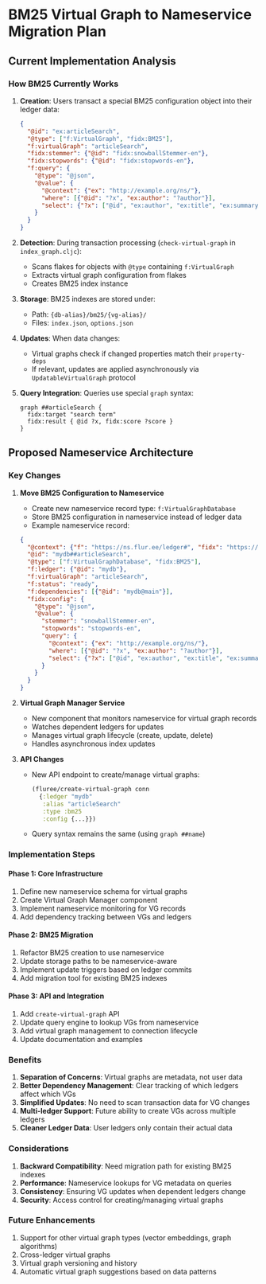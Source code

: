 # BM25 Virtual Graph to Nameservice Migration Plan

## Current Implementation Analysis

### How BM25 Currently Works
1. **Creation**: Users transact a special BM25 configuration object into their ledger data:
   ```json
   {
     "@id": "ex:articleSearch",
     "@type": ["f:VirtualGraph", "fidx:BM25"],
     "f:virtualGraph": "articleSearch",
     "fidx:stemmer": {"@id": "fidx:snowballStemmer-en"},
     "fidx:stopwords": {"@id": "fidx:stopwords-en"},
     "f:query": {
       "@type": "@json",
       "@value": {
         "@context": {"ex": "http://example.org/ns/"},
         "where": [{"@id": "?x", "ex:author": "?author"}],
         "select": {"?x": ["@id", "ex:author", "ex:title", "ex:summary"]}
       }
     }
   }
   ```

2. **Detection**: During transaction processing (`check-virtual-graph` in `index_graph.cljc`):
   - Scans flakes for objects with `@type` containing `f:VirtualGraph`
   - Extracts virtual graph configuration from flakes
   - Creates BM25 index instance

3. **Storage**: BM25 indexes are stored under:
   - Path: `{db-alias}/bm25/{vg-alias}/`
   - Files: `index.json`, `options.json`

4. **Updates**: When data changes:
   - Virtual graphs check if changed properties match their `property-deps`
   - If relevant, updates are applied asynchronously via `UpdatableVirtualGraph` protocol

5. **Query Integration**: Queries use special `graph` syntax:
   ```sparql
   graph ##articleSearch {
     fidx:target "search term"
     fidx:result { @id ?x, fidx:score ?score }
   }
   ```

## Proposed Nameservice Architecture

### Key Changes

1. **Move BM25 Configuration to Nameservice**
   - Create new nameservice record type: `f:VirtualGraphDatabase`
   - Store BM25 configuration in nameservice instead of ledger data
   - Example nameservice record:
   ```json
   {
     "@context": {"f": "https://ns.flur.ee/ledger#", "fidx": "https://ns.flur.ee/index#"},
     "@id": "mydb##articleSearch",
     "@type": ["f:VirtualGraphDatabase", "fidx:BM25"],
     "f:ledger": {"@id": "mydb"},
     "f:virtualGraph": "articleSearch",
     "f:status": "ready",
     "f:dependencies": [{"@id": "mydb@main"}],
     "fidx:config": {
       "@type": "@json",
       "@value": {
         "stemmer": "snowballStemmer-en",
         "stopwords": "stopwords-en",
         "query": {
           "@context": {"ex": "http://example.org/ns/"},
           "where": [{"@id": "?x", "ex:author": "?author"}],
           "select": {"?x": ["@id", "ex:author", "ex:title", "ex:summary"]}
         }
       }
     }
   }
   ```

2. **Virtual Graph Manager Service**
   - New component that monitors nameservice for virtual graph records
   - Watches dependent ledgers for updates
   - Manages virtual graph lifecycle (create, update, delete)
   - Handles asynchronous index updates

3. **API Changes**
   - New API endpoint to create/manage virtual graphs:
     ```clojure
     (fluree/create-virtual-graph conn 
       {:ledger "mydb"
        :alias "articleSearch"
        :type :bm25
        :config {...}})
     ```
   - Query syntax remains the same (using `graph ##name`)

### Implementation Steps

#### Phase 1: Core Infrastructure
1. Define new nameservice schema for virtual graphs
2. Create Virtual Graph Manager component
3. Implement nameservice monitoring for VG records
4. Add dependency tracking between VGs and ledgers

#### Phase 2: BM25 Migration
1. Refactor BM25 creation to use nameservice
2. Update storage paths to be nameservice-aware
3. Implement update triggers based on ledger commits
4. Add migration tool for existing BM25 indexes

#### Phase 3: API and Integration
1. Add `create-virtual-graph` API
2. Update query engine to lookup VGs from nameservice
3. Add virtual graph management to connection lifecycle
4. Update documentation and examples

### Benefits

1. **Separation of Concerns**: Virtual graphs are metadata, not user data
2. **Better Dependency Management**: Clear tracking of which ledgers affect which VGs
3. **Simplified Updates**: No need to scan transaction data for VG changes
4. **Multi-ledger Support**: Future ability to create VGs across multiple ledgers
5. **Cleaner Ledger Data**: User ledgers only contain their actual data

### Considerations

1. **Backward Compatibility**: Need migration path for existing BM25 indexes
2. **Performance**: Nameservice lookups for VG metadata on queries
3. **Consistency**: Ensuring VG updates when dependent ledgers change
4. **Security**: Access control for creating/managing virtual graphs

### Future Enhancements

1. Support for other virtual graph types (vector embeddings, graph algorithms)
2. Cross-ledger virtual graphs
3. Virtual graph versioning and history
4. Automatic virtual graph suggestions based on data patterns